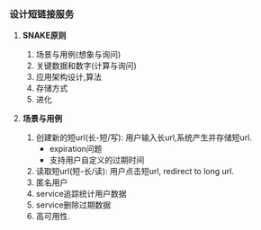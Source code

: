
### 设计短链接服务

1. **SNAKE原则**
	1. 场景与用例(想象与询问)
	2. 关键数据和数字(计算与询问)
	3. 应用架构设计,算法
	4. 存储方式
	5. 进化

1. **场景与用例**
	1. 创建新的短url(长-短/写): 用户输入长url,系统产生并存储短url.
		* expiration问题
		* 支持用户自定义的过期时间
	2. 读取短url(短-长/读): 用户点击短url, redirect to long url.
	3. 匿名用户
	4. service追踪统计用户数据
	5. service删除过期数据
	6. 高可用性.

